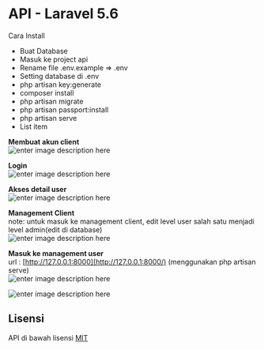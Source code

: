 # API - Laravel 5.6

Cara Install

-   Buat Database
-   Masuk ke project api
-   Rename file .env.example => .env
-   Setting database di .env
-   php artisan key:generate
-   composer install
-   php artisan migrate
-   php artisan passport:install
-   php artisan serve
-   List item

**Membuat akun client**  
![enter image description here](https://lh3.googleusercontent.com/axTDnQHjhbrYxZRFkvxVNIvumgWZT5Vxrzyn2HYNi5KgEsvbn7ErKh_IR-f39GjPjbPd66wenj2W)

**Login**  
![enter image description here](https://lh3.googleusercontent.com/MCzZjbhUMNyEV5PeGzrRUeG2xBqEUGwUDFQ4LeZjMm84GFbDYavU1-XnD7Lv4ysdgDykOW4F_oYn)

**Akses detail user**  
![enter image description here](https://lh3.googleusercontent.com/F_R0ZCAHO9JdDAAh8XRgRbP6yQHmDLoT4Amu9l2fkLjz9qWX37QhtTM9q0pAZRF71OrQf-d1yDxD)

**Management Client**  
note: untuk masuk ke management client, edit level user salah satu menjadi level admin(edit di database)  
![enter image description here](https://lh3.googleusercontent.com/g3tiTiO9n4zIjyetQz2zpidO7X-1YuWjAAJ7bTEBTSMs-rWKY4k3qVaHL_xuK9l2nKPnHta7ZOip)

**Masuk ke management user**  
url :  [http://127.0.0.1:8000](http://127.0.0.1:8000/)  (menggunakan php artisan serve)  
![enter image description here](https://lh3.googleusercontent.com/OFMHtE7qlBWQiBJDVp9vjJshzwvyvi6GIyDqJu-TmqMDxSJH_u7ysXO-cVqiVz4KMLVs86RxWqmo)

![enter image description here](https://lh3.googleusercontent.com/m-2yYU0P2CEui_XlL2ZXwrRoxRfj_BaJYdxydU7ip_WXN4QwebupHWo_t49HthbPGLaNvMVtxlHD)

## Lisensi

API di bawah lisensi  [MIT](https://github.com/zainstar/api/blob/master/LICENSE)
